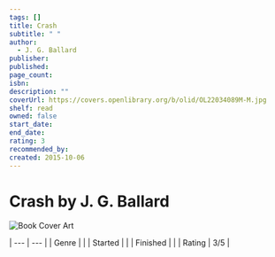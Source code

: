 ```yaml
---
tags: []
title: Crash
subtitle: " "
author:
  - J. G. Ballard
publisher: 
published: 
page_count: 
isbn: 
description: ""
coverUrl: https://covers.openlibrary.org/b/olid/OL22034089M-M.jpg
shelf: read
owned: false
start_date: 
end_date: 
rating: 3
recommended_by: 
created: 2015-10-06
---
```


# Crash by J. G. Ballard

![Book Cover Art](https://covers.openlibrary.org/b/olid/OL22034089M-M.jpg)


| --- | --- |
| Genre |  |
| Started |  |
| Finished |  |
| Rating | 3/5 |

